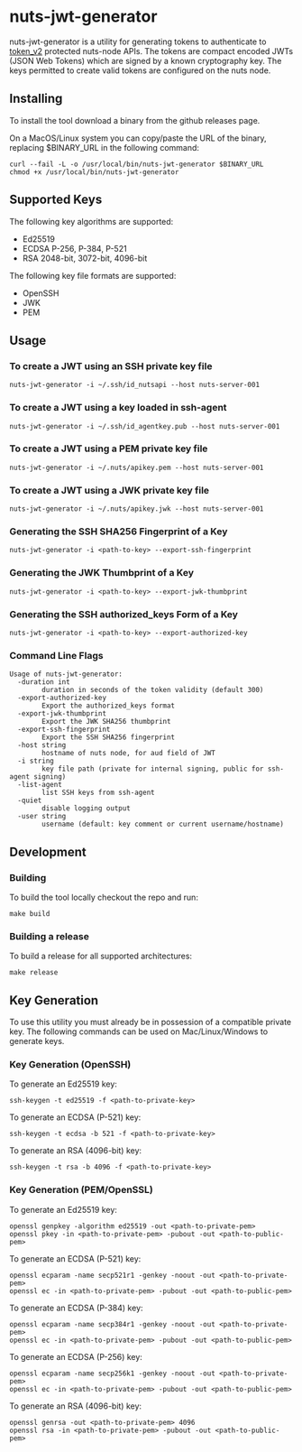 # nuts-jwt-generator
nuts-jwt-generator is a utility for generating tokens to authenticate to [token_v2](https://nuts-node.readthedocs.io/en/stable/pages/deployment/production-configuration.html#authentication) protected nuts-node APIs. The tokens are compact encoded JWTs (JSON Web Tokens) which are signed by a known cryptography key. The keys permitted to create valid tokens are configured on the nuts node.

## Installing
To install the tool download a binary from the github releases page.

On a MacOS/Linux system you can copy/paste the URL of the binary, replacing $BINARY_URL in the following command:
```
curl --fail -L -o /usr/local/bin/nuts-jwt-generator $BINARY_URL
chmod +x /usr/local/bin/nuts-jwt-generator
```

## Supported Keys
The following key algorithms are supported:
- Ed25519
- ECDSA P-256, P-384, P-521
- RSA 2048-bit, 3072-bit, 4096-bit

The following key file formats are supported:
- OpenSSH
- JWK
- PEM

## Usage

### To create a JWT using an SSH private key file
```
nuts-jwt-generator -i ~/.ssh/id_nutsapi --host nuts-server-001
```

### To create a JWT using a key loaded in ssh-agent
```
nuts-jwt-generator -i ~/.ssh/id_agentkey.pub --host nuts-server-001
```

### To create a JWT using a PEM private key file
```
nuts-jwt-generator -i ~/.nuts/apikey.pem --host nuts-server-001
```

### To create a JWT using a JWK private key file
```
nuts-jwt-generator -i ~/.nuts/apikey.jwk --host nuts-server-001
```

### Generating the SSH SHA256 Fingerprint of a Key
```
nuts-jwt-generator -i <path-to-key> --export-ssh-fingerprint
```

### Generating the JWK Thumbprint of a Key
```
nuts-jwt-generator -i <path-to-key> --export-jwk-thumbprint
```

### Generating the SSH authorized_keys Form of a Key
```
nuts-jwt-generator -i <path-to-key> --export-authorized-key
```

### Command Line Flags
```
Usage of nuts-jwt-generator:
  -duration int
        duration in seconds of the token validity (default 300)
  -export-authorized-key
        Export the authorized_keys format
  -export-jwk-thumbprint
        Export the JWK SHA256 thumbprint
  -export-ssh-fingerprint
        Export the SSH SHA256 fingerprint
  -host string
        hostname of nuts node, for aud field of JWT
  -i string
        key file path (private for internal signing, public for ssh-agent signing)
  -list-agent
        list SSH keys from ssh-agent
  -quiet
        disable logging output
  -user string
        username (default: key comment or current username/hostname)
```

## Development

### Building
To build the tool locally checkout the repo and run:
```
make build
```

### Building a release
To build a release for all supported architectures:
```
make release
```

## Key Generation
To use this utility you must already be in possession of a compatible private key. The following commands can be used on Mac/Linux/Windows to generate keys.

### Key Generation (OpenSSH)
To generate an Ed25519 key:
```
ssh-keygen -t ed25519 -f <path-to-private-key>
```

To generate an ECDSA (P-521) key:
```
ssh-keygen -t ecdsa -b 521 -f <path-to-private-key>
```

To generate an RSA (4096-bit) key:
```
ssh-keygen -t rsa -b 4096 -f <path-to-private-key>
```

### Key Generation (PEM/OpenSSL)
To generate an Ed25519 key:
```
openssl genpkey -algorithm ed25519 -out <path-to-private-pem>
openssl pkey -in <path-to-private-pem> -pubout -out <path-to-public-pem>
```

To generate an ECDSA (P-521) key:
```
openssl ecparam -name secp521r1 -genkey -noout -out <path-to-private-pem>
openssl ec -in <path-to-private-pem> -pubout -out <path-to-public-pem>
```

To generate an ECDSA (P-384) key:
```
openssl ecparam -name secp384r1 -genkey -noout -out <path-to-private-pem>
openssl ec -in <path-to-private-pem> -pubout -out <path-to-public-pem>
```

To generate an ECDSA (P-256) key:
```
openssl ecparam -name secp256k1 -genkey -noout -out <path-to-private-pem>
openssl ec -in <path-to-private-pem> -pubout -out <path-to-public-pem>
```

To generate an RSA (4096-bit) key:
```
openssl genrsa -out <path-to-private-pem> 4096
openssl rsa -in <path-to-private-pem> -pubout -out <path-to-public-pem>
```
